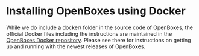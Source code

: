 # Installing OpenBoxes using Docker

While we do include a docker/ folder in the source code of OpenBoxes, the official Docker files including the 
instructions are maintained in the [OpenBoxes Docker repository](https://github.com/openboxes/openboxes-docker). 
Please see there for instructions on getting up and running with the newest releases of OpenBoxes.
